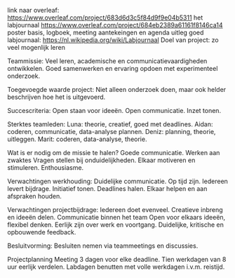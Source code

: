 link naar overleaf: https://www.overleaf.com/project/683d6d3c5f84d9f9e04b5311 het labjournaal https://www.overleaf.com/project/684eb2389a61161f8146ca14 poster basis, logboek, meeting aantekeingen en agenda
uitleg goed labjournaal: https://nl.wikipedia.org/wiki/Labjournaal
Doel van project: zo veel mogenlijk leren

Teammissie:
Veel leren, academische en communicatievaardigheden ontwikkelen.
Goed samenwerken en ervaring opdoen met experimenteel onderzoek.

Toegevoegde waarde project:
Niet alleen onderzoek doen, maar ook helder beschrijven hoe het is uitgevoerd.

Succescriteria:
Open staan voor ideeën.
Open communicatie.
Inzet tonen.

Sterktes teamleden:
Luna: theorie, creatief, goed met deadlines.
Aidan: coderen, communicatie, data-analyse plannen.
Deniz: planning, theorie, uitleggen.
Marit: coderen, data-analyse, theorie.

Wat is er nodig om de missie te halen?
Goede communicatie.
Werken aan zwaktes
Vragen stellen bij onduidelijkheden.
Elkaar motiveren en stimuleren.
Enthousiasme.

Verwachtingen werkhouding:
Duidelijke communicatie.
Op tijd zijn.
Iedereen levert bijdrage.
Initiatief tonen.
Deadlines halen.
Elkaar helpen en aan afspraken houden.

Verwachtingen projectbijdrage:
Iedereen doet evenveel.
Creatieve inbreng en ideeën delen.
Communicatie binnen het team
Open voor elkaars ideeën, flexibel denken.
Eerlijk zijn over werk en voortgang.
Duidelijke, kritische en opbouwende feedback.

Besluitvorming:
Besluiten nemen via teammeetings en discussies.

Projectplanning
Meeting 3 dagen voor elke deadline.
Tien werkdagen van 8 uur eerlijk verdelen.
Labdagen benutten met volle werkdagen i.v.m. reistijd.
